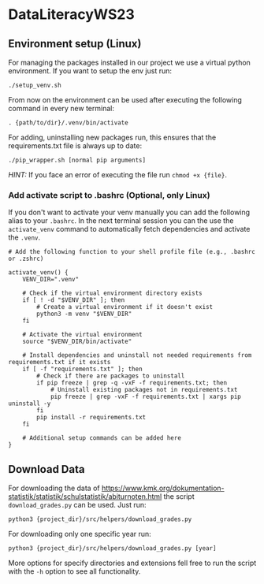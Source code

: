 # DataLiteracyWS23

## Environment setup (Linux)

For managing the packages installed in our project we use a virtual python environment. If you want to setup the env just run:

```shell
./setup_venv.sh
```

From now on the environment can be used after executing the following command in every new terminal:
```shell
. {path/to/dir}/.venv/bin/activate
```

For adding, uninstalling new packages run, this ensures that the requirements.txt file is always up to date:

```shell
./pip_wrapper.sh [normal pip arguments]
```

*HINT:* If you face an error of executing the file run `chmod +x {file}`.

### Add activate script to .bashrc (Optional, only Linux)

If you don't want to activate your venv manually you can add the following alias to your `.bashrc`. In the next terminal session you can the use the `activate_venv` command to automatically fetch dependencies and activate the `.venv`.

```shell
# Add the following function to your shell profile file (e.g., .bashrc or .zshrc)

activate_venv() {
    VENV_DIR=".venv"

    # Check if the virtual environment directory exists
    if [ ! -d "$VENV_DIR" ]; then
        # Create a virtual environment if it doesn't exist
        python3 -m venv "$VENV_DIR"
    fi

    # Activate the virtual environment
    source "$VENV_DIR/bin/activate"

    # Install dependencies and uninstall not needed requirements from requirements.txt if it exists
    if [ -f "requirements.txt" ]; then
        # Check if there are packages to uninstall
        if pip freeze | grep -q -vxF -f requirements.txt; then
            # Uninstall existing packages not in requirements.txt
            pip freeze | grep -vxF -f requirements.txt | xargs pip uninstall -y
        fi
        pip install -r requirements.txt
    fi

    # Additional setup commands can be added here
}
```

## Download Data

For downloading the data of <https://www.kmk.org/dokumentation-statistik/statistik/schulstatistik/abiturnoten.html> the script `download_grades.py` can be used. Just run:

```shell
python3 {project_dir}/src/helpers/download_grades.py
```

For downloading only one specific year run:

```shell
python3 {project_dir}/src/helpers/download_grades.py [year]
```

More options for specify directories and extensions fell free to run the script with the `-h` option to see all functionality.